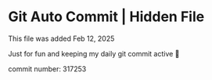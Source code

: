 # Git Auto Commit | Hidden File

This file was added Feb 12, 2025

Just for fun and keeping my daily git commit active 🤪

commit number: 317253
